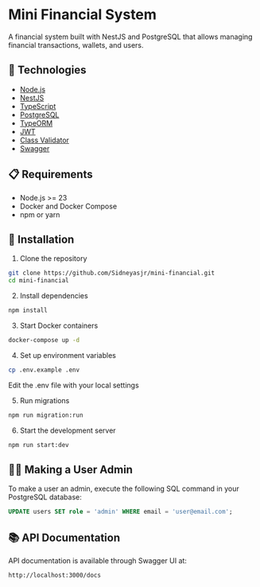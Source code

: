 # Mini Financial System

A financial system built with NestJS and PostgreSQL that allows managing financial transactions, wallets, and users.

## 🚀 Technologies

- [Node.js](https://nodejs.org/)
- [NestJS](https://nestjs.com/)
- [TypeScript](https://www.typescriptlang.org/)
- [PostgreSQL](https://www.postgresql.org/)
- [TypeORM](https://typeorm.io/)
- [JWT](https://jwt.io/)
- [Class Validator](https://github.com/typestack/class-validator)
- [Swagger](https://swagger.io/)

## 📋 Requirements

- Node.js >= 23
- Docker and Docker Compose
- npm or yarn

## 🔧 Installation

1. Clone the repository
```bash
git clone https://github.com/Sidneyasjr/mini-financial.git
cd mini-financial
```

2. Install dependencies
```bash
npm install
```

3. Start Docker containers
```bash
docker-compose up -d
```

4. Set up environment variables
```bash
cp .env.example .env
```
Edit the .env file with your local settings


5. Run migrations
```bash
npm run migration:run
```

6. Start the development server
```bash
npm run start:dev
```

## 👨‍💻 Making a User Admin

To make a user an admin, execute the following SQL command in your PostgreSQL database:

```sql
UPDATE users SET role = 'admin' WHERE email = 'user@email.com';
```


## 📚 API Documentation

API documentation is available through Swagger UI at:
```
http://localhost:3000/docs
```
